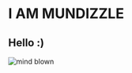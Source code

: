 

# I AM MUNDIZZLE

## Hello :)

<img src="//mundizzle.github.io/mundizzle/mind-blown.gif" alt="mind blown"/>
